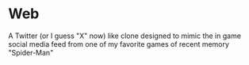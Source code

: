 # Web
A Twitter (or I guess "X" now) like clone designed to mimic the in game social media feed from one of my favorite games of recent memory "Spider-Man"
